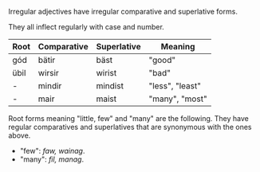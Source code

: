 Irregular adjectives have irregular comparative and superlative forms.

They all inflect regularly with case and number.

| Root | Comparative | Superlative | Meaning         |
| ---- | ----------- | ----------- | --------------- |
| gód  | bätir       | bäst        | "good"          |
| übil | wirsir      | wirist      | "bad"           |
| -    | mindir      | mindist     | "less", "least" |
| -    | mair        | maist       | "many", "most"  |

Root forms meaning "little, few" and "many" are the following. They have regular
comparatives and superlatives that are synonymous with the ones above.

-   "few": _faw, wainag_.
-   "many": _fil, manag_.
